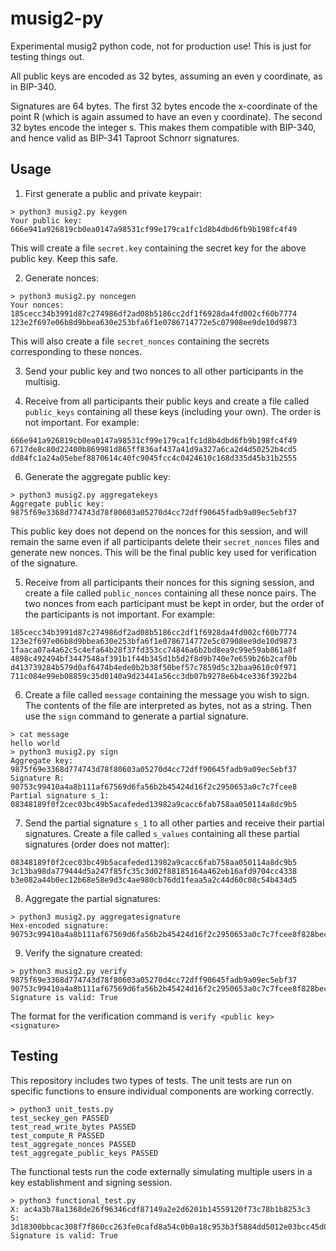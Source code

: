 # musig2-py
Experimental musig2 python code, not for production use! This is just for testing things out.

All public keys are encoded as 32 bytes, assuming an even y coordinate, as in BIP-340.

Signatures are 64 bytes. The first 32 bytes encode the x-coordinate of the point R (which is again assumed to have an even y coordinate). The second 32 bytes encode the integer s. This makes them compatible with BIP-340, and hence valid as BIP-341 Taproot Schnorr signatures.

## Usage

1. First generate a public and private keypair:

```
> python3 musig2.py keygen
Your public key: 666e941a926819cb0ea0147a98531cf99e179ca1fc1d8b4dbd6fb9b198fc4f49
```

This will create a file `secret.key` containing the secret key for the above public key. Keep this safe.

2. Generate nonces:

```
> python3 musig2.py noncegen
Your nonces:
185cecc34b3991d87c274986df2ad08b5186cc2df1f6928da4fd002cf60b7774
123e2f697e06b8d9bbea630e253bfa6f1e0786714772e5c07908ee9de10d9873
```

This will also create a file `secret_nonces` containing the secrets corresponding to these nonces.

3. Send your public key and two nonces to all other participants in the multisig.

4. Receive from all participants their public keys and create a file called `public_keys` containing all these keys (including your own). The order is not important. For example:

```
666e941a926819cb0ea0147a98531cf99e179ca1fc1d8b4dbd6fb9b198fc4f49
6717de8c80d22400b869981d865ff836af437a41d9a327a6ca2d4d50252b4cd5
dd84fc1a24a05ebef8870614c40fc9045fcc4c0424610c168d335d45b31b2555
```

6. Generate the aggregate public key:

```
> python3 musig2.py aggregatekeys
Aggregate public key: 9875f69e3368d774743d78f80603a05270d4cc72dff90645fadb9a09ec5ebf37
```

This public key does not depend on the nonces for this session, and will remain the same even if all participants delete their `secret_nonces` files and generate new nonces. This will be the final public key used for verification of the signature.

5. Receive from all participants their nonces for this signing session, and create a file called `public_nonces` containing all these nonce pairs. The two nonces from each participant must be kept in order, but the order of the participants is not important. For example:

```
185cecc34b3991d87c274986df2ad08b5186cc2df1f6928da4fd002cf60b7774
123e2f697e06b8d9bbea630e253bfa6f1e0786714772e5c07908ee9de10d9873
1faaca07a4a62c5c4efa64b28f37fd353cc74846a6b2bd8ea9c99e59ab861a8f
4898c492494bf3447548af391b1f44b345d1b5d2f8d9b740e7e659b26b2caf0b
d413739284b579d0af6474b4ede0b2b38f50bef57c7859d5c32baa9610c0f971
711c084e99eb08859c35d0140a9d23441a56cc3db07b9278e6b4ce336f3922b4
```

6. Create a file called `message` containing the message you wish to sign. The contents of the file are interpreted as bytes, not as a string. Then use the `sign` command to generate a partial signature.

```
> cat message
hello world
> python3 musig2.py sign
Aggregate key: 9875f69e3368d774743d78f80603a05270d4cc72dff90645fadb9a09ec5ebf37
Signature R: 90753c99410a4a8b111af67569d6fa56b2b45424d16f2c2950653a0c7c7fcee8
Partial signature s_1: 08348189f0f2cec03bc49b5acafeded13982a9cacc6fab758aa050114a8dc9b5
```

7. Send the partial signature `s_1` to all other parties and receive their partial signatures. Create a file called `s_values` containing all these partial signatures (order does not matter):

```
08348189f0f2cec03bc49b5acafeded13982a9cacc6fab758aa050114a8dc9b5
3c13ba98da779444d5a247f85fc35c3d02f88185164a462eb16afd9704cc4338
b3e082a44b0ec12b68e58e9d3c4ae980cb76dd1feaa5a2c44d60c08c54b434d5
```

8. Aggregate the partial signatures:

```
> python3 musig2.py aggregatesignature
Hex-encoded signature: 90753c99410a4a8b111af67569d6fa56b2b45424d16f2c2950653a0c7c7fcee8f828bec7167924307a4c71f0670d248f07f2086fcd5f9468896c0e34a40e41c2
```

9. Verify the signature created:

```
> python3 musig2.py verify 9875f69e3368d774743d78f80603a05270d4cc72dff90645fadb9a09ec5ebf37 90753c99410a4a8b111af67569d6fa56b2b45424d16f2c2950653a0c7c7fcee8f828bec7167924307a4c71f0670d248f07f2086fcd5f9468896c0e34a40e41c2
Signature is valid: True
```

The format for the verification command is
`verify <public key> <signature>`

## Testing

This repository includes two types of tests. The unit tests are run on specific functions to ensure individual components are working correctly.
```
> python3 unit_tests.py
test_seckey_gen PASSED
test_read_write_bytes PASSED
test_compute_R PASSED
test_aggregate_nonces PASSED
test_aggregate_public_keys PASSED
```

The functional tests run the code externally simulating multiple users in a key establishment and signing session.
```
> python3 functional_test.py
X: ac4a3b78a1368de26f96346cdf87149a2e2d6201b14559120f73c78b1b8253c3
S: 3d18300bbcac308f7f860cc263fe0cafd8a54c0b0a18c953b3f5884dd5012e03bcc45d03cab195223bc6bf98f85f7a4ac33a29eb1d46faac172aec9649cfa678
Signature is valid: True
```
